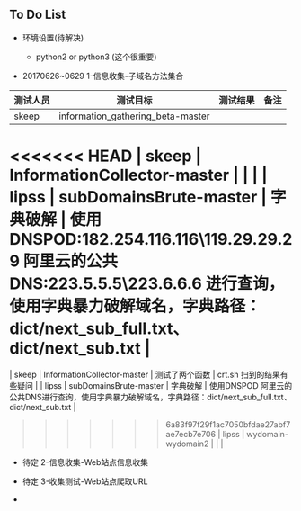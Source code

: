 ## To Do List

- 环境设置(待解决)
    - python2 or python3 (这个很重要)    


- 20170626~0629 1-信息收集-子域名方法集合


| 测试人员 | 测试目标                          | 测试结果 |  备注                                                                                                      |
| -------- | --------------------------------- | -------- | --------                                                                                                   |
| skeep    | information_gathering_beta-master |          |                                                                                                            |
<<<<<<< HEAD
| skeep    | InformationCollector-master       |          |                                                                                                            |
| lipss    | subDomainsBrute-master            | 字典破解 | 使用DNSPOD:182.254.116.116\119.29.29.29
                                                            阿里云的公共DNS:223.5.5.5\223.6.6.6
															进行查询，使用字典暴力破解域名，字典路径：dict/next_sub_full.txt、dict/next_sub.txt |
=======
| skeep    | InformationCollector-master       | 测试了两个函数   |    crt.sh 扫到的结果有些疑问                                                                                                        |
| lipss    | subDomainsBrute-master            | 字典破解 | 使用DNSPOD 阿里云的公共DNS进行查询，使用字典暴力破解域名，字典路径：dict/next_sub_full.txt、dict/next_sub.txt |
>>>>>>> 6a83f97f29f1ac7050bfdae27abf7ae7ecb7e706
| lipss    | wydomain-wydomain2                |          |                                                                                                            |


- 待定 2-信息收集-Web站点信息收集

- 待定 3-收集测试-Web站点爬取URL

-




